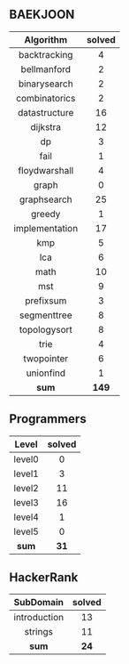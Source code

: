 ## BAEKJOON
|    Algorithm    | solved |
| :-------------: | :----: |
|backtracking|4|
|bellmanford|2|
|binarysearch|2|
|combinatorics|2|
|datastructure|16|
|dijkstra|12|
|dp|3|
|fail|1|
|floydwarshall|4|
|graph|0|
|graphsearch|25|
|greedy|1|
|implementation|17|
|kmp|5|
|lca|6|
|math|10|
|mst|9|
|prefixsum|3|
|segmenttree|8|
|topologysort|8|
|trie|4|
|twopointer|6|
|unionfind|1|
| **sum** | **149**|

## Programmers
|    Level    | solved |
| :-------------: | :----: |
|level0|0|
|level1|3|
|level2|11|
|level3|16|
|level4|1|
|level5|0|
| **sum** | **31**|

## HackerRank
|    SubDomain    | solved |
| :-------------: | :----: |
|introduction|13|
|strings|11|
| **sum** | **24**|

